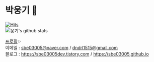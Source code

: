 # 박웅기 👋

<!--
**sbe03005/sbe03005** is a ✨ _special_ ✨ repository because its `README.md` (this file) appears on your GitHub profile.

Here are some ideas to get you started:

- 🔭 I’m currently working on ...
- 🌱 I’m currently learning ...
- 👯 I’m looking to collaborate on ...
- 🤔 I’m looking for help with ...
- 💬 Ask me about ...
- 📫 How to reach me: ...
- 😄 Pronouns: ...
- ⚡ Fun fact: ...
-->


[![Hits](https://hits.seeyoufarm.com/api/count/incr/badge.svg?url=https%3A%2F%2Fgithub.com%2Fsbe03005&count_bg=%2379C83D&title_bg=%23555555&icon=&icon_color=%23E7E7E7&title=hits&edge_flat=false)](https://hits.seeyoufarm.com)
<br/>
![웅기's github stats](https://github-readme-stats.vercel.app/api?username=sbe03005&show_icons=true&theme=tokyonight)

[프로필](https://github.com/sbe03005/Portfolio)✨
<br/>
이메일 : sbe03005@naver.com / dndrl1515@gmail.com
<br/>
블로그 : https://sbe03005dev.tistory.com / https://sbe03005.github.io
